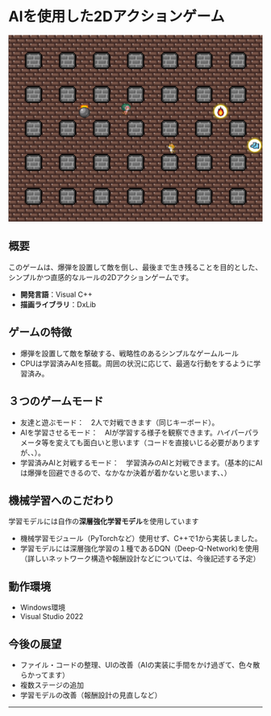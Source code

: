 # AIを使用した2Dアクションゲーム

<img src = "pic.png" width = "600">

## 概要

このゲームは、爆弾を設置して敵を倒し、最後まで生き残ることを目的とした、シンプルかつ直感的なルールの2Dアクションゲームです。

- **開発言語**：Visual C++
- **描画ライブラリ**：DxLib

## ゲームの特徴

- 爆弾を設置して敵を撃破する、戦略性のあるシンプルなゲームルール
- CPUは学習済みAIを搭載。周囲の状況に応じて、最適な行動をするように学習済み。

## ３つのゲームモード

- 友達と遊ぶモード：　2人で対戦できます（同じキーボード）。
- AIを学習させるモード：　AIが学習する様子を観察できます。ハイパーパラメータ等を変えても面白いと思います（コードを直接いじる必要がありますが、、）。
- 学習済みAIと対戦するモード：　学習済みのAIと対戦できます。（基本的にAIは爆弾を回避できるので、なかなか決着が着かないと思います、、）

## 機械学習へのこだわり

学習モデルには自作の**深層強化学習モデル**を使用しています

- 機械学習モジュール（PyTorchなど）使用せず、C++で1から実装しました。
- 学習モデルには深層強化学習の１種であるDQN（Deep-Q-Network)を使用（詳しいネットワーク構造や報酬設計などについては、今後記述する予定）

## 動作環境

- Windows環境
- Visual Studio 2022

## 今後の展望

- ファイル・コードの整理、UIの改善（AIの実装に手間をかけ過ぎて、色々散らかってます）
- 複数ステージの追加
- 学習モデルの改善（報酬設計の見直しなど）

---

